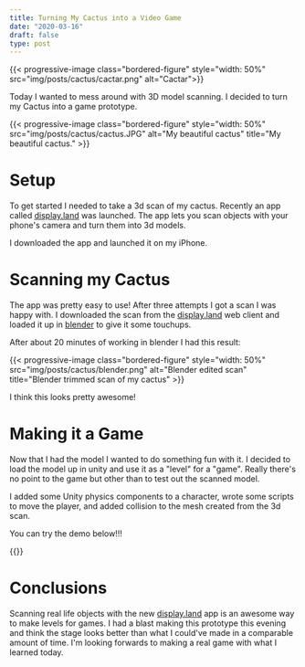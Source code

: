 ```yaml
---
title: Turning My Cactus into a Video Game
date: "2020-03-16"
draft: false
type: post
---
```


{{< progressive-image class="bordered-figure" style="width: 50%" src="img/posts/cactus/cactar.png" alt="Cactar">}}

Today I wanted to mess around with 3D model scanning.
I decided to turn my Cactus into a game prototype.

{{< progressive-image class="bordered-figure" style="width: 50%" src="img/posts/cactus/cactus.JPG" alt="My beautiful cactus" title="My beautiful cactus." >}}

# Setup
To get started I needed to take a 3d scan of my cactus.
Recently an app called [display.land](https://display.land/) was launched.
The app lets you scan objects with your phone's camera and turn them into 3d models.

I downloaded the app and launched it on my iPhone.

# Scanning my Cactus
The app was pretty easy to use!
After three attempts I got a scan I was happy with.
I downloaded the scan from the [display.land](https://display.land/) web client and loaded it up in [blender](https://www.blender.org/) to give it some touchups.

After about 20 minutes of working in blender I had this result:

{{< progressive-image class="bordered-figure" style="width: 50%" src="img/posts/cactus/blender.png" alt="Blender edited scan" title="Blender trimmed scan of my cactus" >}}

I think this looks pretty awesome!

# Making it a Game
Now that I had the model I wanted to do something fun with it.
I decided to load the model up in unity and use it as a "level" for a "game".
Really there's no point to the game but other than to test out the scanned model.

I added some Unity physics components to a character, wrote some scripts to move the player, and added collision to the mesh created from the 3d scan.

You can try the demo below!!!

{{<game src="/demos/cactus-brawl-prototype" instructions="Move with WASD, Jump with space">}}

# Conclusions
Scanning real life objects with the new [display.land](https://display.land/) app is an awesome way to make levels for games.
I had a blast making this prototype this evening and think the stage looks better than what I could've made in a comparable amount of time.
I'm looking forwards to making a real game with what I learned today.
